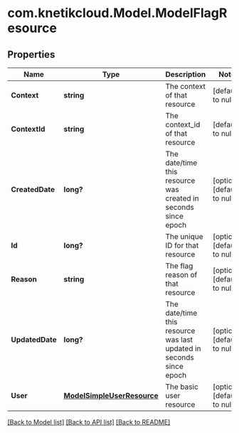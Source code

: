 # com.knetikcloud.Model.ModelFlagResource
## Properties

Name | Type | Description | Notes
------------ | ------------- | ------------- | -------------
**Context** | **string** | The context of that resource | [default to null]
**ContextId** | **string** | The context_id of that resource | [default to null]
**CreatedDate** | **long?** | The date/time this resource was created in seconds since epoch | [optional] [default to null]
**Id** | **long?** | The unique ID for that resource | [optional] [default to null]
**Reason** | **string** | The flag reason of that resource | [optional] [default to null]
**UpdatedDate** | **long?** | The date/time this resource was last updated in seconds since epoch | [optional] [default to null]
**User** | [**ModelSimpleUserResource**](ModelSimpleUserResource.md) | The basic user resource | [optional] [default to null]

[[Back to Model list]](../README.md#documentation-for-models) [[Back to API list]](../README.md#documentation-for-api-endpoints) [[Back to README]](../README.md)

